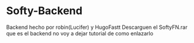 # Softy-Backend
Backend hecho por robin(Lucifer) y HugoFastt
Descarguen el SoftyFN.rar que es el backend no voy a dejar tutorial de como enlazarlo
